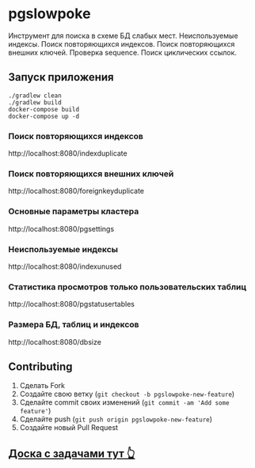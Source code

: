 # pgslowpoke
  Инструмент для поиска в схеме БД слабых мест. 
  Неиспользуемые индексы. 
  Поиск повторяющихся индексов. 
  Поиск повторяющихся внешних ключей. 
  Проверка sequence.
  Поиск циклических ссылок.
  
## Запуск приложения
```
./gradlew clean
./gradlew build
docker-compose build
docker-compose up -d
```


###  Поиск повторяющихся индексов
http://localhost:8080/indexduplicate

###  Поиск повторяющихся внешних ключей
http://localhost:8080/foreignkeyduplicate

### Основные параметры кластера
http://localhost:8080/pgsettings

### Неиспользуемые индексы
http://localhost:8080/indexunused

### Статистика просмотров только пользовательских таблиц
http://localhost:8080/pgstatusertables

### Размера БД, таблиц и индексов
http://localhost:8080/dbsize

## Contributing

1. Сделать Fork
2. Создайте свою ветку (`git checkout -b pgslowpoke-new-feature`)
3. Сделайте commit своих изменений  (`git commit -am 'Add some feature'`)
4. Сделайте push (`git push origin pgslowpoke-new-feature`)
5. Создайте новый Pull Request


## <a href="https://trello.com/b/f9A6f24T/pgslowpoke">Доска с задачами тут 👆</a>
